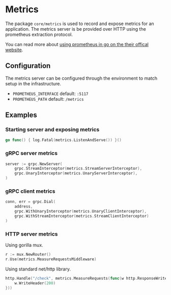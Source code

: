 # Metrics
The package `core/metrics` is used to record and expose metrics for an application.
The metrics server is be provided over HTTP using the prometheus extraction protocol.

You can read more about [using prometheus in go on the their offical website](https://prometheus.io/docs/guides/go-application/).

## Configuration
The metrics server can be configured through the environment to match setup in the infrastructure.

- `PROMETHEUS_INTERFACE` default: `:5117`
- `PROMETHEUS_PATH` default: `/metrics`

## Examples

### Starting server and exposing metrics

```go
go func() { log.Fatal(metrics.ListenAndServe()) }()
```

### gRPC server metrics

```go
server := grpc.NewServer(
    grpc.StreamInterceptor(metrics.StreamServerInterceptor),
    grpc.UnaryInterceptor(metrics.UnaryServerInterceptor),
)
```

### gRPC client metrics

```go
conn, err = grpc.Dial(
    address,
    grpc.WithUnaryInterceptor(metrics.UnaryClientInterceptor),
    grpc.WithStreamInterceptor(metrics.StreamClientInterceptor)
)
```

### HTTP server metrics
Using gorilla mux.

```go
r := mux.NewRouter()
r.Use(metrics.MeasureRequestsMiddleware)
```

Using standard net/http library.

```go
http.Handle("/check", metrics.MeasureRequests(func(w http.ResponseWriter, r *http.Request) {
    w.WriteHeader(200)
}))
```
